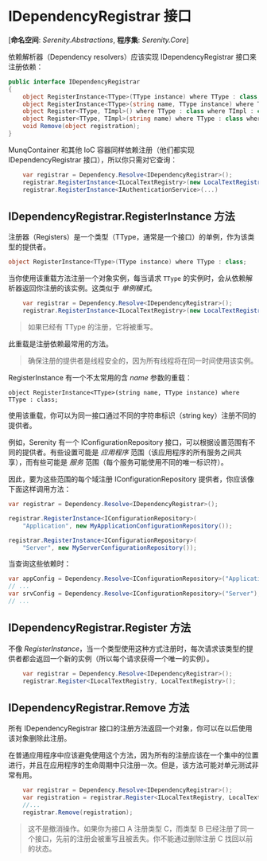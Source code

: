 # IDependencyRegistrar 接口

[**命名空间**: *Serenity.Abstractions*, **程序集**: *Serenity.Core*]

依赖解析器（Dependency resolvers）应该实现 IDependencyRegistrar 接口来注册依赖：

```cs
public interface IDependencyRegistrar
{
    object RegisterInstance<TType>(TType instance) where TType : class;
    object RegisterInstance<TType>(string name, TType instance) where TType : class;
    object Register<TType, TImpl>() where TType : class where TImpl : class, TType;
    object Register<TType, TImpl>(string name) where TType : class where TImpl : class, TType;
    void Remove(object registration);
}
```

MunqContainer 和其他 IoC 容器同样依赖注册（他们都实现 IDependencyRegistrar 接口），所以你只需对它查询：

```cs
    var registrar = Dependency.Resolve<IDependencyRegistrar>();
    registrar.RegisterInstance<ILocalTextRegistry>(new LocalTextRegistry());
    registrar.RegisterInstance<IAuthenticationService>(...)
```

## IDependencyRegistrar.RegisterInstance 方法

注册器（Registers）是一个类型（TType，通常是一个接口）的单例，作为该类型的提供者。

```cs
object RegisterInstance<TType>(TType instance) where TType : class;
```

当你使用该重载方法注册一个对象实例，每当请求 `TType` 的实例时，会从依赖解析器返回你注册的该实例。这类似于 *单例模式*。

```cs
    var registrar = Dependency.Resolve<IDependencyRegistrar>();
    registrar.RegisterInstance<ILocalTextRegistry>(new LocalTextRegistry());
```

> 如果已经有 TType 的注册，它将被重写。

此重载是注册依赖最常用的方法。

> 确保注册的提供者是线程安全的，因为所有线程将在同一时间使用该实例。

RegisterInstance 有一个不太常用的含 *name* 参数的重载：

```
object RegisterInstance<TType>(string name, TType instance) where TType : class;
```

使用该重载，你可以为同一接口通过不同的字符串标识（string key）注册不同的提供者。

例如，Serenity 有一个 IConfigurationRepository 接口，可以根据设置范围有不同的提供者。有些设置可能是 *应用程序* 范围（该应用程序的所有服务之间共享），而有些可能是 *服务* 范围（每个服务可能使用不同的唯一标识符）。

因此，要为这些范围的每个域注册 IConfigurationRepository 提供者，你应该像下面这样调用方法：

```cs
var registrar = Dependency.Resolve<IDependencyRegistrar>();

registrar.RegisterInstance<IConfigurationRepository>(
    "Application", new MyApplicationConfigurationRepository());

registrar.RegisterInstance<IConfigurationRepository>(
    "Server", new MyServerConfigurationRepository());
```

当查询这些依赖时：

```cs
var appConfig = Dependency.Resolve<IConfigurationRepository>("Application");
// ...
var srvConfig = Dependency.Resolve<IConfigurationRepository>("Server");
// ...
```

## IDependencyRegistrar.Register 方法 

不像 *RegisterInstance*，当一个类型使用这种方式注册时，每次请求该类型的提供者都会返回一个新的实例（所以每个请求获得一个唯一的实例）。

```cs
    var registrar = Dependency.Resolve<IDependencyRegistrar>();
    registrar.Register<ILocalTextRegistry, LocalTextRegistry>();
```

## IDependencyRegistrar.Remove 方法

所有 IDependencyRegistrar 接口的注册方法返回一个对象，你可以在以后使用该对象删除此注册。

在普通应用程序中应该避免使用这个方法，因为所有的注册应该在一个集中的位置进行，并且在应用程序的生命周期中只注册一次。但是，该方法可能对单元测试非常有用。

```cs
    var registrar = Dependency.Resolve<IDependencyRegistrar>();
    var registration = registrar.Register<ILocalTextRegistry, LocalTextRegistry>();
    //...
    registrar.Remove(registration);
```

> 这不是撤消操作。如果你为接口 A 注册类型 C，而类型 B 已经注册了同一个接口，先前的注册会被重写且被丢失。你不能通过删除注册 C 找回以前的状态。
